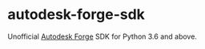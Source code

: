 # autodesk-forge-sdk

Unofficial [Autodesk Forge](https://forge.autodesk.com) SDK for Python 3.6 and above.
